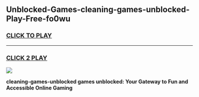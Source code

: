 
## Unblocked-Games-cleaning-games-unblocked-Play-Free-fo0wu
<h3>
<a href="https://premium76.site?title=cleaning-games-unblocked&ref=10A">CLICK TO PLAY</a></h3>
<hr>

<h3>
<a href="https://premium76.site?title=cleaning-games-unblocked&ref=10A">CLICK 2 PLAY</a>
  
</h3>

<a href="https://premium76.site?title=cleaning-games-unblocked&ref=10A"><img src="https://clearcache.store/games.png"></a>


**cleaning-games-unblocked games unblocked: Your Gateway to Fun and Accessible Online Gaming**

